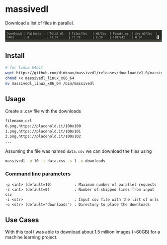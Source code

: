 # massivedl
Download a list of files in parallel.

![](screenshots/output.gif)

## Install

```bash
# for linux 64bit
wget https://github.com/dimkouv/massivedl/releases/download/v1.0/massivedl_linux_x86_64
chmod +x massivedl_linux_x86_64
mv massivedl_linux_x86_64 /bin/massivedl
```

## Usage

Create a .csv file with the downloads
```bash
filename,url
0.png,https://placehold.it/100x100
1.png,https://placehold.it/100x101
2.png,https://placehold.it/100x102
...
```

Assuming the file was named `data.csv` we can download the files using
```bash
massivedl -p 10 -i data.csv -s 1 -o downloads
```


### Command line parameters
```
-p <int> (default=10)          : Maximum number of parallel requests
-s <int> (default=0)           : Number of skipped lines from input csv
-i <str>                       : Input csv file with the list of urls
-o <str> (default='downloads') : Directory to place the downloads
```

## Use Cases
With this tool I was able to download about 1.5 million images (~60GB) for a machine learning project.
